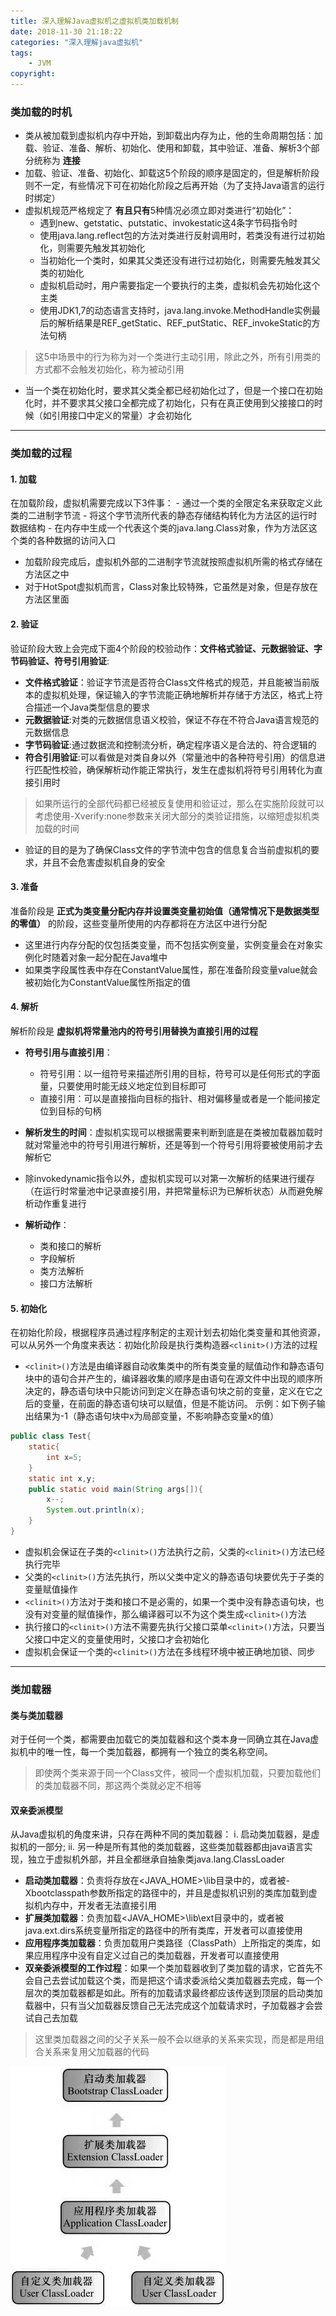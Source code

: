 ```yaml
---
title: 深入理解Java虚拟机之虚拟机类加载机制
date: 2018-11-30 21:18:22
categories: "深入理解java虚拟机"
tags:
    - JVM
copyright:
---
```

### 类加载的时机
- 类从被加载到虚拟机内存中开始，到卸载出内存为止，他的生命周期包括：加载、验证、准备、解析、初始化、使用和卸载，其中验证、准备、解析3个部分统称为 **连接**
- 加载、验证、准备、初始化、卸载这5个阶段的顺序是固定的，但是解析阶段则不一定，有些情况下可在初始化阶段之后再开始（为了支持Java语言的运行时绑定）
- 虚拟机规范严格规定了 **有且只有**5种情况必须立即对类进行“初始化”：
    - 遇到new、getstatic、putstatic、invokestatic这4条字节码指令时
    - 使用java.lang.reflect包的方法对类进行反射调用时，若类没有进行过初始化，则需要先触发其初始化
    - 当初始化一个类时，如果其父类还没有进行过初始化，则需要先触发其父类的初始化
    - 虚拟机启动时，用户需要指定一个要执行的主类，虚拟机会先初始化这个主类
    - 使用JDK1,7的动态语言支持时，java.lang.invoke.MethodHandle实例最后的解析结果是REF_getStatic、REF_putStatic、REF_invokeStatic的方法句柄

> 这5中场景中的行为称为对一个类进行主动引用，除此之外，所有引用类的方式都不会触发初始化，称为被动引用

- 当一个类在初始化时，要求其父类全都已经初始化过了，但是一个接口在初始化时，并不要求其父接口全都完成了初始化，只有在真正使用到父接接口的时候（如引用接口中定义的常量）才会初始化
----
### 类加载的过程
#### 1. 加载
在加载阶段，虚拟机需要完成以下3件事：
    - 通过一个类的全限定名来获取定义此类的二进制字节流
    - 将这个字节流所代表的静态存储结构转化为方法区的运行时数据结构
    - 在内存中生成一个代表这个类的java.lang.Class对象，作为方法区这个类的各种数据的访问入口

- 加载阶段完成后，虚拟机外部的二进制字节流就按照虚拟机所需的格式存储在方法区之中
- 对于HotSpot虚拟机而言，Class对象比较特殊，它虽然是对象，但是存放在方法区里面

#### 2. 验证
验证阶段大致上会完成下面4个阶段的校验动作：**文件格式验证、元数据验证、字节码验证、符号引用验证**:
- **文件格式验证**：验证字节流是否符合Class文件格式的规范，并且能被当前版本的虚拟机处理，保证输入的字节流能正确地解析并存储于方法区，格式上符合描述一个Java类型信息的要求
- **元数据验证**:对类的元数据信息语义校验，保证不存在不符合Java语言规范的元数据信息
- **字节码验证**:通过数据流和控制流分析，确定程序语义是合法的、符合逻辑的
- **符合引用验证**:可以看做是对类自身以外（常量池中的各种符号引用）的信息进行匹配性校验，确保解析动作能正常执行，发生在虚拟机将符号引用转化为直接引用时
> 如果所运行的全部代码都已经被反复使用和验证过，那么在实施阶段就可以考虑使用-Xverify:none参数来关闭大部分的类验证措施，以缩短虚拟机类加载的时间
- 验证的目的是为了确保Class文件的字节流中包含的信息复合当前虚拟机的要求，并且不会危害虚拟机自身的安全

#### 3. 准备
准备阶段是 **正式为类变量分配内存并设置类变量初始值（通常情况下是数据类型的零值）** 的阶段，这些变量所使用的内存都将在方法区中进行分配
- 这里进行内存分配的仅包括类变量，而不包括实例变量，实例变量会在对象实例化时随着对象一起分配在Java堆中
- 如果类字段属性表中存在ConstantValue属性，那在准备阶段变量value就会被初始化为ConstantValue属性所指定的值

#### 4. 解析
解析阶段是 **虚拟机将常量池内的符号引用替换为直接引用的过程** 
- **符号引用与直接引用**：
    - 符号引用：以一组符号来描述所引用的目标，符号可以是任何形式的字面量，只要使用时能无歧义地定位到目标即可
    - 直接引用：可以是直接指向目标的指针、相对偏移量或者是一个能间接定位到目标的句柄

- **解析发生的时间**：虚拟机实现可以根据需要来判断到底是在类被加载器加载时就对常量池中的符号引用进行解析，还是等到一个符号引用将要被使用前才去解析它
- 除invokedynamic指令以外，虚拟机实现可以对第一次解析的结果进行缓存（在运行时常量池中记录直接引用，并把常量标识为已解析状态）从而避免解析动作重复进行
- **解析动作**：
    - 类和接口的解析
    - 字段解析
    - 类方法解析
    - 接口方法解析
    
#### 5. 初始化
在初始化阶段，根据程序员通过程序制定的主观计划去初始化类变量和其他资源，可以从另外一个角度来表达：初始化阶段是执行类构造器`<clinit>()`方法的过程
- `<clinit>()`方法是由编译器自动收集类中的所有类变量的赋值动作和静态语句块中的语句合并产生的，编译器收集的顺序是由语句在源文件中出现的顺序所决定的，静态语句块中只能访问到定义在静态语句块之前的变量，定义在它之后的变量，在前面的静态语句块可以赋值，但是不能访问。
示例：如下例子输出结果为-1（静态语句块中x为局部变量，不影响静态变量x的值）
```java
public class Test{
    static{
        int x=5;
    }
    static int x,y;
    public static void main(String args[]){
        x--;
        System.out.println(x);
    }
}

```
- 虚拟机会保证在子类的`<clinit>()`方法执行之前，父类的`<clinit>()`方法已经执行完毕
- 父类的`<clinit>()`方法先执行，所以父类中定义的静态语句块要优先于子类的变量赋值操作
- `<clinit>()`方法对于类和接口不是必需的，如果一个类中没有静态语句块，也没有对变量的赋值操作，那么编译器可以不为这个类生成`<clinit>()`方法
- 执行接口的`<clinit>()`方法不需要先执行父接口菜单`<clinit>()`方法，只要当父接口中定义的变量使用时，父接口才会初始化
- 虚拟机会保证一个类的`<clinit>()`方法在多线程环境中被正确地加锁、同步

----
### 类加载器
#### 类与类加载器
对于任何一个类，都需要由加载它的类加载器和这个类本身一同确立其在Java虚拟机中的唯一性，每一个类加载器，都拥有一个独立的类名称空间。
> 即使两个类来源于同一个Class文件，被同一个虚拟机加载，只要加载他们的类加载器不同，那这两个类就必定不相等

#### 双亲委派模型
从Java虚拟机的角度来讲，只存在两种不同的类加载器：
i. 启动类加载器，是虚拟机的一部分;
ii. 另一种是所有其他的类加载器，这些类加载器都由java语言实现，独立于虚拟机外部，并且全都继承自抽象类java.lang.ClassLoader

- **启动类加载器**：负责将存放在<JAVA_HOME>\lib目录中的，或者被-Xbootclasspath参数所指定的路径中的，并且是虚拟机识别的类库加载到虚拟机内存中，开发者无法直接引用
- **扩展类加载器**：负责加载<JAVA_HOME>\lib\ext目录中的，或者被java.ext.dirs系统变量所指定的路径中的所有类库，开发者可以直接使用
- **应用程序类加载器**：负责加载用户类路径（ClassPath）上所指定的类库，如果应用程序中没有自定义过自己的类加载器，开发者可以直接使用
- **双亲委派模型的工作过程**：如果一个类加载器收到了类加载的请求，它首先不会自己去尝试加载这个类，而是把这个请求委派给父类加载器去完成，每一个层次的类加载器都是如此。所有的加载请求最终都应该传送到顶层的启动类加载器中，只有当父加载器反馈自己无法完成这个加载请求时，子加载器才会尝试自己去加载
> 这里类加载器之间的父子关系一般不会以继承的关系来实现，而是都是用组合关系来复用父加载器的代码

![](/images/jvm_classloader_doubleparent.jpg)



